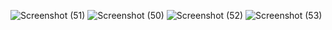 ![Screenshot (51)](https://github.com/Pramoddange/Simple_search_engine/assets/123957464/af0a1ffc-bd61-4b1a-aa69-6d95224f5b02)
![Screenshot (50)](https://github.com/Pramoddange/Simple_search_engine/assets/123957464/f18469db-280d-493a-a80e-904d40f913ad)
![Screenshot (52)](https://github.com/Pramoddange/Simple_search_engine/assets/123957464/ded631ff-17d6-486d-87a2-967bd4a84912)
![Screenshot (53)](https://github.com/Pramoddange/Simple_search_engine/assets/123957464/b55676b3-b9c5-43cd-8ae2-733e27fe9679)
